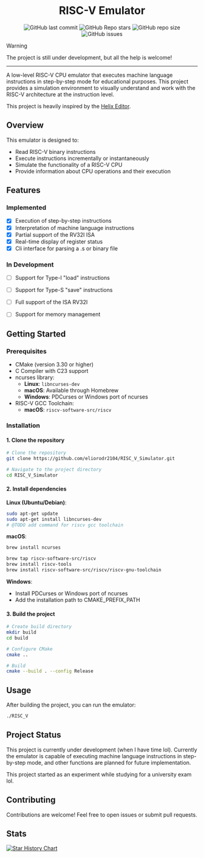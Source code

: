 <h1 align="center">RISC-V Emulator</h1>

<div align="center">

![GitHub last commit](https://img.shields.io/github/last-commit/eliorodr2104/RISC-V-Emulator?style=for-the-badge&labelColor=101418&color=9ccbfb)
![GitHub Repo stars](https://img.shields.io/github/stars/eliorodr2104/RISC-V-Emulator?style=for-the-badge&labelColor=101418&color=b9c8da)
![GitHub repo size](https://img.shields.io/github/repo-size/eliorodr2104/RISC-V-Emulator?style=for-the-badge&labelColor=101418&color=d3bfe6)
![GitHub issues](https://img.shields.io/github/issues/eliorodr2104/RISC-V-Emulator?style=for-the-badge&labelColor=101418&color=ffb4a2)

</div>


> [!WARNING]
> The project is still under development, but all the help is welcome!
---

A low-level RISC-V CPU emulator that executes machine language instructions in step-by-step mode for educational purposes. This project provides a simulation environment to visually understand and work with the RISC-V architecture at the instruction level.

This project is heavily inspired by the [Helix Editor](https://github.com/helix-editor/helix).

## Overview

This emulator is designed to:
- Read RISC-V binary instructions
- Execute instructions incrementally or instantaneously
- Simulate the functionality of a RISC-V CPU
- Provide information about CPU operations and their execution

## Features

### Implemented
- [x]  Execution of step-by-step instructions
- [x]  Interpretation of machine language instructions
- [x]  Partial support of the RV32I ISA
- [x]  Real-time display of register status
- [x]  Cli interface for parsing a .s or binary file 

### In Development
- [ ]  Support for Type-I "load" instructions
- [ ]  Support for Type-S "save" instructions
- [ ]  Full support of the ISA RV32I
- [ ]  Support for memory management


## Getting Started

### Prerequisites

- CMake (version 3.30 or higher)
- C Compiler with C23 support
- ncurses library:
  - **Linux**: `libncurses-dev`
  - **macOS**: Available through Homebrew
  - **Windows**: PDCurses or Windows port of ncurses
- RISC-V GCC Toolchain:
  - **macOS**: `riscv-software-src/riscv`

### Installation

#### 1. Clone the repository
```bash
# Clone the repository
git clone https://github.com/eliorodr2104/RISC_V_Simulator.git

# Navigate to the project directory
cd RISC_V_Simulator
```

#### 2. Install dependencies

**Linux (Ubuntu/Debian)**:
```bash
sudo apt-get update
sudo apt-get install libncurses-dev
# @TODO add command for riscv gcc toolchain
```

**macOS**:
```bash
brew install ncurses

brew tap riscv-software-src/riscv
brew install riscv-tools
brew install riscv-software-src/riscv/riscv-gnu-toolchain
```

**Windows**:
- Install PDCurses or Windows port of ncurses
- Add the installation path to CMAKE_PREFIX_PATH

#### 3. Build the project

```bash
# Create build directory
mkdir build
cd build

# Configure CMake
cmake ..

# Build
cmake --build . --config Release
```

## Usage

After building the project, you can run the emulator:

```bash
./RISC_V
```

## Project Status

This project is currently under development (when I have time lol). Currently the emulator is capable of executing machine language instructions in step-by-step mode, and other functions are planned for future implementation.

This project started as an experiment while studying for a university exam lol.

## Contributing

Contributions are welcome! Feel free to open issues or submit pull requests.


## Stats

<a href="https://www.star-history.com/#eliorodr2104/RISC-V-Emulator&Date">
 <picture>
   <source media="(prefers-color-scheme: dark)" srcset="https://api.star-history.com/svg?repos=eliorodr2104/RISC-V-Emulator&type=Date&theme=dark" />
   <source media="(prefers-color-scheme: light)" srcset="https://api.star-history.com/svg?repos=eliorodr2104/RISC-V-Emulator&type=Date" />
   <img alt="Star History Chart" src="https://api.star-history.com/svg?repos=eliorodr2104/RISC-V-Emulator&type=Date" />
 </picture>
</a>



